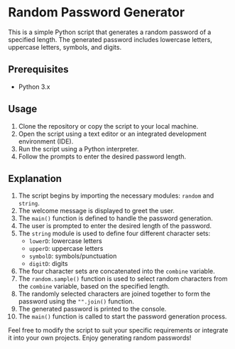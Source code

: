# Random Password Generator

This is a simple Python script that generates a random password of a specified length. The generated password includes lowercase letters, uppercase letters, symbols, and digits.

## Prerequisites

- Python 3.x

## Usage

1. Clone the repository or copy the script to your local machine.
2. Open the script using a text editor or an integrated development environment (IDE).
3. Run the script using a Python interpreter.
4. Follow the prompts to enter the desired password length.

## Explanation

1. The script begins by importing the necessary modules: `random` and `string`.
2. The welcome message is displayed to greet the user.
3. The `main()` function is defined to handle the password generation.
4. The user is prompted to enter the desired length of the password.
5. The `string` module is used to define four different character sets:
   - `lowerD`: lowercase letters
   - `upperD`: uppercase letters
   - `symbolD`: symbols/punctuation
   - `digitD`: digits
6. The four character sets are concatenated into the `combine` variable.
7. The `random.sample()` function is used to select random characters from the `combine` variable, based on the specified length.
8. The randomly selected characters are joined together to form the password using the `"".join()` function.
9. The generated password is printed to the console.
10. The `main()` function is called to start the password generation process.

Feel free to modify the script to suit your specific requirements or integrate it into your own projects. Enjoy generating random passwords!
